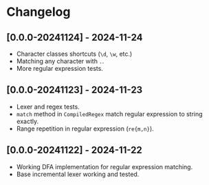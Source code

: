 # Changelog

## [0.0.0-20241124] - 2024-11-24
- Character classes shortcuts (`\d`, `\w`, etc.)
- Matching any character with `.`.
- More regular expression tests.

## [0.0.0-20241123] - 2024-11-23
- Lexer and regex tests.
- `match` method in `CompiledRegex` match regular expression to string exactly.
- Range repetition in regular expression (`re{m,n}`).

## [0.0.0-20241122] - 2024-11-22
- Working DFA implementation for regular expression matching.
- Base incremental lexer working and tested.